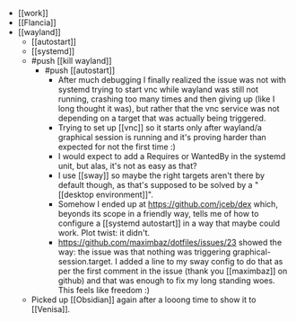 - [[work]]
- [[Flancia]]
- [[wayland]]
	- [[autostart]]
	- [[systemd]]
	- #push [[kill wayland]]
		- #push [[autostart]]
			- After much debugging I finally realized the issue was not with systemd trying to start vnc while wayland was still not running, crashing too many times and then giving up (like I long thought it was), but rather that the vnc service was not depending on a target that was actually being triggered.
			- Trying to set up [[vnc]] so it starts only after wayland/a graphical session is running and it's proving harder than expected for not the first time :)
			- I would expect to add a Requires or WantedBy in the systemd unit, but alas, it's not as easy as that?
			- I use [[sway]] so maybe the right targets aren't there by default though, as that's supposed to be solved by a "[[desktop environment]]".
			- Somehow I ended up at https://github.com/jceb/dex which, beyonds its scope in a friendly way, tells me of how to configure a [[systemd autostart]] in a way that maybe could work. Plot twist: it didn't.
			- https://github.com/maximbaz/dotfiles/issues/23 showed the way: the issue was that nothing was triggering graphical-session.target. I added a line to my sway config to do that as per the first comment in the issue (thank you [[maximbaz]] on github) and that was enough to fix my long standing woes. This feels like freedom :)
	- Picked up [[Obsidian]] again after a looong time to show it to [[Venisa]].